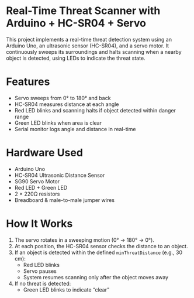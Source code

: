 # Real-Time Threat Scanner with Arduino + HC-SR04 + Servo

This project implements a real-time threat detection system using an Arduino Uno, an ultrasonic sensor (HC-SR04), and a servo motor. It continuously sweeps its surroundings and halts scanning when a nearby object is detected, using LEDs to indicate the threat state.

# Features

- Servo sweeps from 0° to 180° and back
- HC-SR04 measures distance at each angle
- Red LED blinks and scanning halts if object detected within danger range
- Green LED blinks when area is clear
- Serial monitor logs angle and distance in real-time

# Hardware Used

- Arduino Uno
- HC-SR04 Ultrasonic Distance Sensor
- SG90 Servo Motor
- Red LED + Green LED
- 2 × 220Ω resistors
- Breadboard & male-to-male jumper wires

# How It Works

1. The servo rotates in a sweeping motion (0° -> 180° -> 0°).
2. At each position, the HC-SR04 sensor checks the distance to an object.
3. If an object is detected within the defined `minThreatDistance` (e.g., 30 cm):
   - Red LED blinks
   - Servo pauses
   - System resumes scanning only after the object moves away
4. If no threat is detected:
   - Green LED blinks to indicate “clear”


